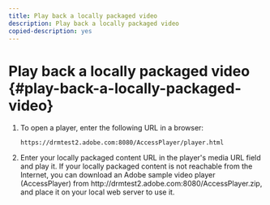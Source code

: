 ```yaml
---
title: Play back a locally packaged video
description: Play back a locally packaged video
copied-description: yes
---
```


# Play back a locally packaged video {#play-back-a-locally-packaged-video}

1. To open a player, enter the following URL in a browser:

   ```
   https://drmtest2.adobe.com:8080/AccessPlayer/player.html
   ```

1. Enter your locally packaged content URL in the player's media URL field and play it.
If your locally packaged content is not reachable from the Internet, you can download an Adobe sample video player (AccessPlayer) from ht<span></span>tp://drmtest2.adobe.com:8080/AccessPlayer.zip, and place it on your local web server to use it.